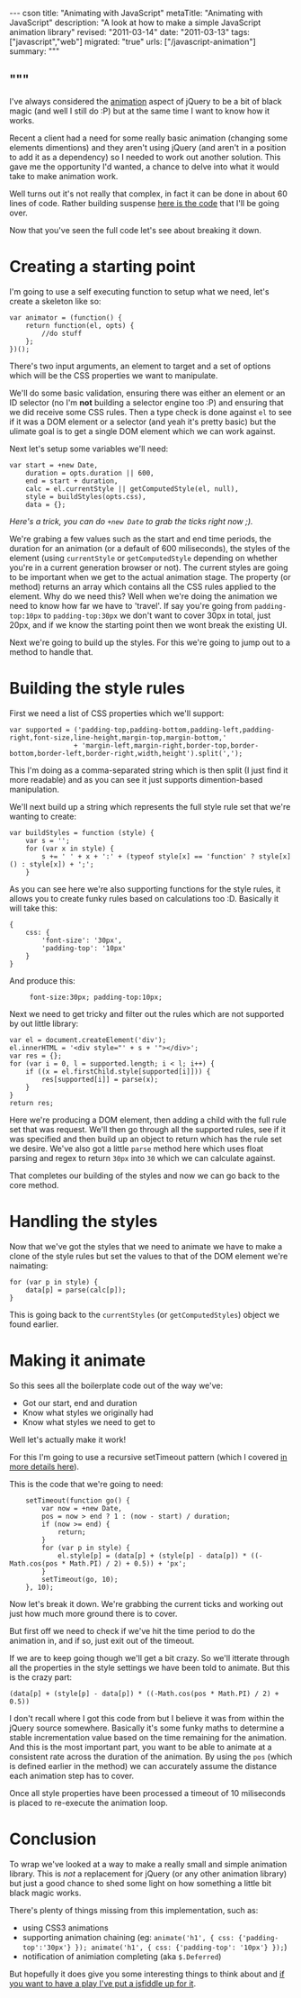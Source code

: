 --- cson
title: "Animating with JavaScript"
metaTitle: "Animating with JavaScript"
description: "A look at how to make a simple JavaScript animation library"
revised: "2011-03-14"
date: "2011-03-13"
tags: ["javascript","web"]
migrated: "true"
urls: ["/javascript-animation"]
summary: """

"""
---
I've always considered the [animation][1] aspect of jQuery to be a bit of black magic (and well I still do :P) but at the same time I want to know how it works.

Recent a client had a need for some really basic animation (changing some elements dimentions) and they aren't using jQuery (and aren't in a position to add it as a dependency) so I needed to work out another solution. This gave me the opportunity I'd wanted, a chance to delve into what it would take to make animation work.

Well turns out it's not really that complex, in fact it can be done in about 60 lines of code. Rather building suspense [here is the code][2] that I'll be going over.

Now that you've seen the full code let's see about breaking it down.

# Creating a starting point

I'm going to use a self executing function to setup what we need, let's create a skeleton like so:

	var animator = (function() {
		return function(el, opts) {
			//do stuff
		};
	})();

There's two input arguments, an element to target and a set of options which will be the CSS properties we want to manipulate.

We'll do some basic validation, ensuring there was either an element or an ID selector (no I'm **not** building a selector engine too :P) and ensuring that we did receive some CSS rules. Then a type check is done against `el` to see if it was a DOM element or a selector (and yeah it's pretty basic) but the ulimate goal is to get a single DOM element which we can work against.

Next let's setup some variables we'll need:

	var start = +new Date,
		duration = opts.duration || 600,
		end = start + duration,
		calc = el.currentStyle || getComputedStyle(el, null),
		style = buildStyles(opts.css),
		data = {};

*Here's a trick, you can do `+new Date` to grab the ticks right now ;).*

We're grabing a few values such as the start and end time periods, the duration for an animation (or a default of 600 miliseconds), the styles of the element (using `currentStyle` or `getComputedStyle` depending on whether you're in a current generation browser or not). The current styles are going to be important when we get to the actual animation stage. The property (or method) returns an array which contains all the CSS rules applied to the element. Why do we need this? Well when we're doing the animation we need to know how far we have to 'travel'. If say you're going from `padding-top:10px` to `padding-top:30px` we don't want to cover 30px in total, just 20px, and if we know the starting point then we wont break the existing UI.

Next we're going to build up the styles. For this we're going to jump out to a method to handle that.

# Building the style rules

First we need a list of CSS properties which we'll support:

    var supported = ('padding-top,padding-bottom,padding-left,padding-right,font-size,line-height,margin-top,margin-bottom,'
					+ 'margin-left,margin-right,border-top,border-bottom,border-left,border-right,width,height').split(',');

This I'm doing as a comma-separated string which is then split (I just find it more readable) and as you can see it just supports dimention-based manipulation.

We'll next build up a string which represents the full style rule set that we're wanting to create:

    var buildStyles = function (style) {
        var s = '';
        for (var x in style) {
            s += ' ' + x + ':' + (typeof style[x] == 'function' ? style[x]() : style[x]) + ';';
        }

As you can see here we're also supporting functions for the style rules, it allows you to create funky rules based on calculations too :D. Basically it will take this:

	{ 
		css: {
			'font-size': '30px',
			'padding-top': '10px'
		}
	}

And produce this:

         font-size:30px; padding-top:10px;

Next we need to get tricky and filter out the rules which are not supported by out little library:

	var el = document.createElement('div');
	el.innerHTML = '<div style="' + s + '"></div>';
	var res = {};
	for (var i = 0, l = supported.length; i < l; i++) {
		if ((x = el.firstChild.style[supported[i]])) {
			res[supported[i]] = parse(x);
		}
	}
	return res;

Here we're producing a DOM element, then adding a child with the full rule set that was request. We'll then go through all the supported rules, see if it was specified and then build up an object to return which has the rule set we desire. We've also got a little `parse` method here which uses float parsing and regex to return `30px` into `30` which we can calculate against.

That completes our building of the styles and now we can go back to the core method.

# Handling the styles

Now that we've got the styles that we need to animate we have to make a clone of the style rules but set the values to that of the DOM element we're naimating:

	for (var p in style) {
		data[p] = parse(calc[p]);
	}

This is going back to the `currentStyles` (or `getComputedStyles`) object we found earlier.

# Making it animate

So this sees all the boilerplate code out of the way we've:

* Got our start, end and duration
* Know what styles we originally had
* Know what styles we need to get to

Well let's actually make it work!

For this I'm going to use a recursive setTimeout pattern (which I covered [in more details here][3]).

This is the code that we're going to need:

        setTimeout(function go() {
            var now = +new Date,
            pos = now > end ? 1 : (now - start) / duration;
            if (now >= end) {
                return;
            }
            for (var p in style) {
                el.style[p] = (data[p] + (style[p] - data[p]) * ((-Math.cos(pos * Math.PI) / 2) + 0.5)) + 'px';
            }
            setTimeout(go, 10);
        }, 10);


Now let's break it down. We're grabbing the current ticks and working out just how much more ground there is to cover.

But first off we need to check if we've hit the time period to do the animation in, and if so, just exit out of the timeout.

If we are to keep going though we'll get a bit crazy. So we'll itterate through all the properties in the style settings we have been told to animate. But this is the crazy part:

	(data[p] + (style[p] - data[p]) * ((-Math.cos(pos * Math.PI) / 2) + 0.5))

I don't recall where I got this code from but I believe it was from within the jQuery source somewhere. Basically it's some funky maths to determine a stable incrementation value based on the time remaining for the animation. And this is the most important part, you want to be able to animate at a consistent rate across the duration of the animation. By using the `pos` (which is defined earlier in the method) we can accurately assume the distance each animation step has to cover.

Once all style properties have been processed a timeout of 10 miliseconds is placed to re-execute the animation loop.

# Conclusion

To wrap we've looked at a way to make a really small and simple animation library. This is *not* a replacement for jQuery (or any other animation library) but just a good chance to shed some light on how something a little bit black magic works.

There's plenty of things missing from this implementation, such as:

* using CSS3 animations
* supporting animation chaining (eg: `animate('h1', { css: {'padding-top':'30px'} }); animate('h1', { css: {'padding-top': '10px'} });`)
* notification of animiation completing (aka `$.Deferred`)

But hopefully it does give you some interesting things to think about and [if you want to have a play I've put a jsfiddle up for it][4].


  [1]: http://api.jquery.com/animate/
  [2]: http://hg.slace.biz/javascript-tools/src/3322dbbdc2fe/JavaScriptTools/Scripts/slace.animator.js
  [3]: http://www.aaron-powell.com/doing-it-wrong/blink
  [4]: http://jsfiddle.net/slace/mVrN2/